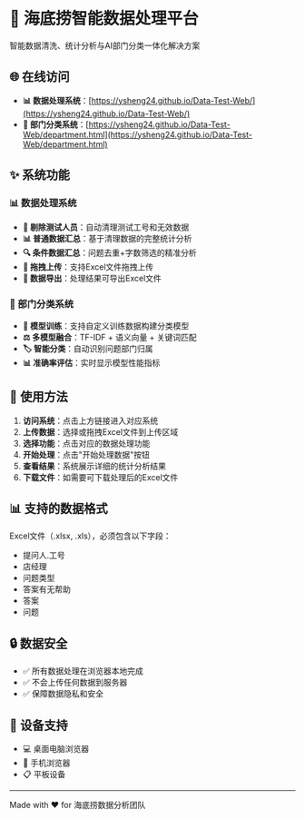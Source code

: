 # 🍲 海底捞智能数据处理平台

智能数据清洗、统计分析与AI部门分类一体化解决方案

## 🌐 在线访问
- **📊 数据处理系统**：[https://ysheng24.github.io/Data-Test-Web/](https://ysheng24.github.io/Data-Test-Web/)
- **🏢 部门分类系统**：[https://ysheng24.github.io/Data-Test-Web/department.html](https://ysheng24.github.io/Data-Test-Web/department.html)

## ✨ 系统功能

### 📊 数据处理系统
- **🧹 剔除测试人员**：自动清理测试工号和无效数据
- **📊 普通数据汇总**：基于清理数据的完整统计分析  
- **🔍 条件数据汇总**：问题去重+字数筛选的精准分析
- **📁 拖拽上传**：支持Excel文件拖拽上传
- **💾 数据导出**：处理结果可导出Excel文件

### 🏢 部门分类系统
- **🤖 模型训练**：支持自定义训练数据构建分类模型
- **⚖️ 多模型融合**：TF-IDF + 语义向量 + 关键词匹配
- **🏷️ 智能分类**：自动识别问题部门归属
- **📊 准确率评估**：实时显示模型性能指标

## 🚀 使用方法

1. **访问系统**：点击上方链接进入对应系统
2. **上传数据**：选择或拖拽Excel文件到上传区域
3. **选择功能**：点击对应的数据处理功能
4. **开始处理**：点击"开始处理数据"按钮
5. **查看结果**：系统展示详细的统计分析结果
6. **下载文件**：如需要可下载处理后的Excel文件

## 📊 支持的数据格式

Excel文件（.xlsx, .xls），必须包含以下字段：
- 提问人.工号
- 店经理  
- 问题类型
- 答案有无帮助
- 答案
- 问题

## 🔒 数据安全

- ✅ 所有数据处理在浏览器本地完成
- ✅ 不会上传任何数据到服务器
- ✅ 保障数据隐私和安全

## 📱 设备支持

- 💻 桌面电脑浏览器
- 📱 手机浏览器  
- 📋 平板设备

---
Made with ❤️ for 海底捞数据分析团队
